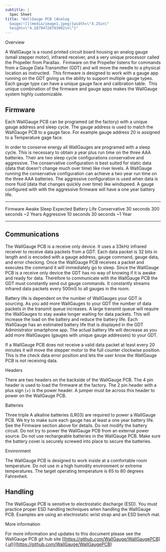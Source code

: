 ```yaml
---
subtitle: |
  Spec Sheet
title: "WallGauge PCB (Analog
  Gauge)![](media/image1.jpeg){width=\"4.25in\"
  height=\"4.28794728783902in\"}"
---
```


Overview

A WallGauge is a round printed circuit board housing an analog gauge
(small stepper motor), infrared receiver, and a very unique processor
called the Propeller from Parallax.  Firmware on the Propeller listens
for commands from a Gauge Data Transmitter (GDT) and will move the
needle to a physical location as instructed.  This firmware is designed
to work with a gauge app running on the GDT giving us the ability to
support multiple gauge types. Each gauge type can have a unique gauge
face and calibration table.  This unique combination of the firmware and
gauge apps makes the WallGauge system highly customizable. 

## Firmware

Each WallGauge PCB can be programed (at the factory) with a unique gauge
address and sleep cycle. The gauge address is used to match the
WallGauge PCB to a gauge face. For example gauge address 20 is assigned
to a Temperature gage face.

In order to conserve energy all WallGauges are programed with a sleep
cycle. This is necessary to obtain a year plus run time on the three AAA
batteries. Their are two sleep cycle configurations conservative and
aggressive. The conservative configuration is best suited for static
data (data that doesn't change much over time) like river levels. A
WallGauge running the conservative configuration can achieve a two year
run time on the three AAA batteries. The aggressive configuration is
used when data is more fluid (data that changes quickly over time) like
windspeed. A gauge configured with with the aggressive firmware will
have a one year battery life.

  -------------- ------------ ------------- -----------------------
  Firmware       Awake        Sleep         Expected Battery Life
  Conservative   30 seconds   300 seconds   \~2 Years
  Aggressive     10 seconds   30 seconds    \~1 Year
  -------------- ------------ ------------- -----------------------

## Communications

The WallGauge PCB is a receive only device. It uses a 33kHz infrared
receiver to receive data packets from a GDT. Each data packet is 32 bits
in length and is encoded with a gauge address, gauge command, gauge
data, and error checking. Once the WallGauge PCB receives a packet and
executes the command it will immediately go to sleep. Since the
WallGauge PCB is a receive only device the GDT has no way of knowing if
it is awake and ready for data. Therefore to communicate with the
WallGauge PCB the GDT must constantly send out gauge commands. It
constantly streams infrared data packets every 500mS to all gauges in
the room.

Battery life is dependent on the number of WallGauges your GDT is
sourcing. As you add more WallGauges to your GDT the number of data
packets in the transmit queue increases. A large transmit queue will
require the WallGauges to stay awake longer waiting for data packets.
This will increase the load on the battery and reduce the battery life.
Each WallGauge has an estimated battery life that is displayed in the
GDT Administrator smartphone app. The actual battery life will decrease
as you add more WallGauges (gauges with unique gauge addresses) to your
GDT.

If a WallGauge PCB does not receive a valid data packet at least every
20 minutes it will move the stepper motor to the full counter clockwise
position. This is the check data error position and lets the user know
the WallGauge PCB is not receiving data.

Headers

There are two headers on the backside of the WallGauge PCB. The 4 pin
header is used to load the firmware at the factory. The 2 pin header
with a plus sign (+) is the power header. A jumper must be across this
header to power on the WallGauge PCB.

Batteries

Three triple A alkaline batteries (LR03) are required to power a
WallGauge PCB. We try to make sure each gauge has at least a one year
battery life. See the Firmware section above for details. Do not modify
the battery circuit. Do not try to power the WallGauge PCB from an
external power source. Do not use rechargeable batteries in the
WallGauge PCB. Make sure the battery cover is securely screwed into
place to secure the batteries.

Environment

The WallGauge PCB is designed to work inside at a comfortable room
temperature. Do not use in a high humidity environment or extreme
temperatures. The target operating temperature is 65 to 80 degrees
Fahrenheit.

## Handling

The WallGauge PCB is sensitive to electrostatic discharge (ESD). You
must practice proper ESD handling techniques when handling the WallGauge
PCB. Examples are using an electrostatic wrist strap and an ESD bench
mat.

More information

For more information and updates to this document please see the
WallGauge PCB git hub site
[[https://github.com/WallGauge/WallGaugePCB]{.ul}](https://github.com/WallGauge/WallGaugePCB)
